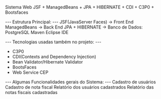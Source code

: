 Sistema Web JSF + ManagedBeans + JPA + HIBERNATE + CDI + C3P0 + Bootsfaces

--- Estrutura Principal: ---
JSF(JavaServer Faces) -> Front End
ManagedBeans -> Back End
JPA + HIBERNATE -> Banco de Dados: PostgreSQL
Maven
Eclipse IDE

--- Tecnologias usadas também no projeto: ---
- C3P0
- CDI(Contexts and Dependency Injection)
- Bean Validator/Hibernate Validator
- BootsFaces
- Web Service CEP

--- Algumas Funcionalidades gerais do Sistema: ---
Cadastro de usuários
Cadastro de nota fiscal
Relatório dos usuários cadastrados
Relatório das notas fiscais cadastradas
